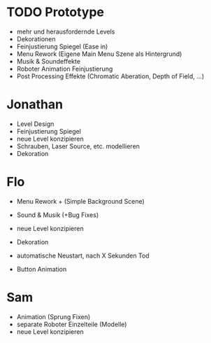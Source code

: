 # TODO Prototype
- mehr und herausfordernde Levels
- Dekorationen
- Feinjustierung Spiegel (Ease in)
- Menu Rework (Eigene Main Menu Szene als Hintergrund)
- Musik & Soundeffekte
- Roboter Animation Feinjustierung
- Post Processing Effekte (Chromatic Aberation, Depth of Field, ...)

# Jonathan
- Level Design
- Feinjustierung Spiegel
- neue Level konzipieren
- Schrauben, Laser Source, etc. modellieren
- Dekoration

# Flo
- Menu Rework + (Simple Background Scene)
- Sound & Musik (+Bug Fixes)
- neue Level konzipieren
- Dekoration

- automatische Neustart, nach X Sekunden Tod
- Button Animation

# Sam
- Animation (Sprung Fixen)
- separate Roboter Einzelteile (Modelle)
- neue Level konzipieren
